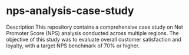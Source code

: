# nps-analysis-case-study
Description This repository contains a comprehensive case study on Net Promoter Score (NPS) analysis conducted across multiple regions. The objective of this study was to evaluate overall customer satisfaction and loyalty, with a target NPS benchmark of 70% or higher.
